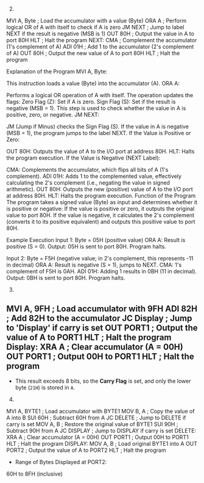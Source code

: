 2. 
MVI A, Byte      ; Load the accumulator with a value (Byte)
ORA A            ; Perform logical OR of A with itself to check if A is zero
JM NEXT          ; Jump to label NEXT if the result is negative (MSB is 1)
OUT 80H          ; Output the value in A to port 80H
HLT              ; Halt the program
NEXT: CMA        ; Complement the accumulator (1's complement of A)
ADI 01H          ; Add 1 to the accumulator (2's complement of A)
OUT 80H          ; Output the new value of A to port 80H
HLT              ; Halt the program


Explanation of the Program
MVI A, Byte:

This instruction loads a value (Byte) into the accumulator (A).
ORA A:

Performs a logical OR operation of A with itself.
The operation updates the flags:
Zero Flag (Z): Set if A is zero.
Sign Flag (S): Set if the result is negative (MSB = 1).
This step is used to check whether the value in A is positive, zero, or negative.
JM NEXT:

JM (Jump if Minus) checks the Sign Flag (S).
If the value in A is negative (MSB = 1), the program jumps to the label NEXT.
If the Value is Positive or Zero:

OUT 80H: Outputs the value of A to the I/O port at address 80H.
HLT: Halts the program execution.
If the Value is Negative (NEXT Label):

CMA: Complements the accumulator, which flips all bits of A (1's complement).
ADI 01H: Adds 1 to the complemented value, effectively calculating the 2's complement (i.e., negating the value in signed arithmetic).
OUT 80H: Outputs the new (positive) value of A to the I/O port at address 80H.
HLT: Halts the program execution.
Function of the Program
The program takes a signed value (Byte) as input and determines whether it is positive or negative:
If the value is positive or zero, it outputs the original value to port 80H.
If the value is negative, it calculates the 2's complement (converts it to its positive equivalent) and outputs this positive value to port 80H.

Example Execution
Input 1: Byte = 05H (positive value)
ORA A: Result is positive (S = 0).
Output: 05H is sent to port 80H.
Program halts.

Input 2: Byte = F5H (negative value; in 2's complement, this represents -11 in decimal)
ORA A: Result is negative (S = 1), jumps to NEXT.
CMA: 1's complement of F5H is 0AH.
ADI 01H: Adding 1 results in 0BH (11 in decimal).
Output: 0BH is sent to port 80H.
Program halts.


3. 
MVI A, 9FH      ; Load accumulator with 9FH
ADI 82H         ; Add 82H to the accumulator
JC Display      ; Jump to 'Display' if carry is set
OUT PORT1       ; Output the value of A to PORT1
HLT             ; Halt the program
Display: 
XRA A           ; Clear accumulator (A = 00H)
OUT PORT1       ; Output 00H to PORT1
HLT             ; Halt the program
-
- This result exceeds 8 bits, so the **Carry Flag** is set, and only the lower byte (`21H`) is stored in `A`.

4. 
MVI A, BYTE1    ; Load accumulator with BYTE1
MOV B, A        ; Copy the value of A into B
SUI 60H         ; Subtract 60H from A
JC DELETE       ; Jump to DELETE if carry is set
MOV A, B        ; Restore the original value of BYTE1
SUI 90H         ; Subtract 90H from A
JC DISPLAY      ; Jump to DISPLAY if carry is set
DELETE: 
XRA A           ; Clear accumulator (A = 00H)
OUT PORT1       ; Output 00H to PORT1
HLT             ; Halt the program
DISPLAY: 
MOV A, B        ; Load original BYTE1 into A
OUT PORT2       ; Output the value of A to PORT2
HLT             ; Halt the program

- Range of Bytes Displayed at PORT2:

60H to 8FH (inclusive)
